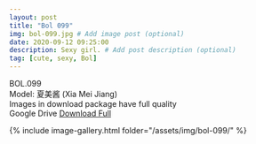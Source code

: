 ```yaml
---
layout: post
title: "Bol 099"
img: bol-099.jpg # Add image post (optional)
date: 2020-09-12 09:25:00
description: Sexy girl. # Add post description (optional)
tag: [cute, sexy, Bol]
---
```

BOL.099  
Model: 夏美酱 (Xia Mei Jiang)                                                   
Images in download package have full quality                    
Google Drive [Download Full](http://gestyy.com/eev7yz)

{% include image-gallery.html folder="/assets/img/bol-099/" %}
